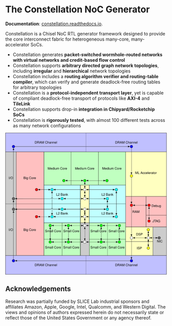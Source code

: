 The Constellation NoC Generator
=======================================================

**Documentation**: [constellation.readthedocs.io](http://constellation.readthedocs.io).

Constellation is a Chisel NoC RTL generator framework designed to provide the core interconnect fabric for heterogeneous many-core, many-accelerator SoCs.

 - Constellation generates **packet-switched wormhole-routed networks with virtual networks and credit-based flow control**
 - Constellation supports **arbitrary directed graph network topologies**, including **irregular** and **hierarchical** network topologies
  - Constellation includes a **routing algorithm verifier and routing-table compiler**, which can verify and generate deadlock-free routing tables for arbitrary topologies
 - Constellation is a **protocol-independent transport layer**, yet is capable of compliant deadlock-free transport of protocols like **AXI-4** and **TileLink**
 - Constellation supports drop-in **integration in Chipyard/Rocketchip SoCs**
 - Constellation is **rigorously tested**, with almost 100 different tests across as many network configurations

![Constellation SoC](docs/source/diagrams/bigsoc.svg?raw=true)


Acknowledgements
------------------
Research was partially funded by SLICE Lab industrial sponsors and affiliates Amazon, Apple, Google, Intel, Qualcomm, and Western Digital. The views and opinions of authors expressed herein do not necessarily state or reflect those of the United States Government or any agency thereof.
